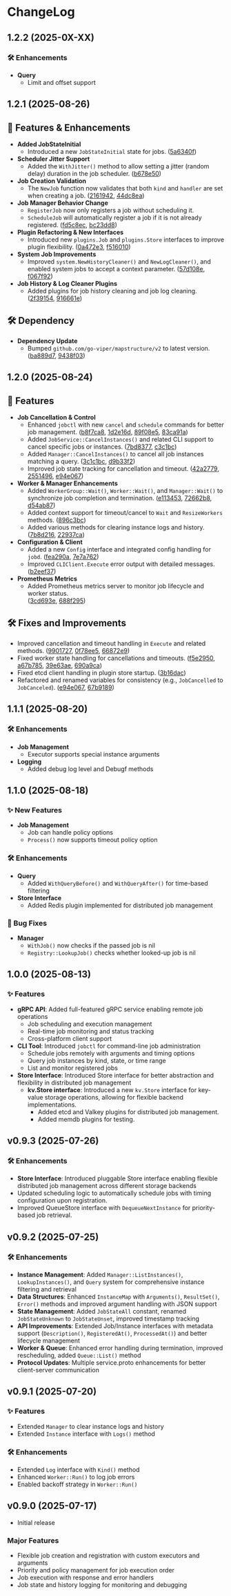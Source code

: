 # ChangeLog

## 1.2.2 (2025-0X-XX)
### 🛠 Enhancements
- **Query**
  - Limit and offset support

## 1.2.1 (2025-08-26)
## 🚀 Features & Enhancements
- **Added JobStateInitial**
  - Introduced a new `JobStateInitial` state for jobs.
    ([5a6340f](https://github.com/cybergarage/go-job/commit/5a6340f))
- **Scheduler Jitter Support**
  - Added the `WithJitter()` method to allow setting a jitter (random delay) duration in the job scheduler.
    ([b678e50](https://github.com/cybergarage/go-job/commit/b678e50))
- **Job Creation Validation**
  - The `NewJob` function now validates that both `kind` and `handler` are set when creating a job.
    ([2161942](https://github.com/cybergarage/go-job/commit/2161942), [44dc8ea](https://github.com/cybergarage/go-job/commit/44dc8ea))
- **Job Manager Behavior Change**
  - `RegisterJob` now only registers a job without scheduling it.
  - `ScheduleJob` will automatically register a job if it is not already registered.
    ([fd5c8ec](https://github.com/cybergarage/go-job/commit/fd5c8ec), [bc23dd8](https://github.com/cybergarage/go-job/commit/bc23dd8))
- **Plugin Refactoring & New Interfaces**
  - Introduced new `plugins.Job` and `plugins.Store` interfaces to improve plugin flexibility.
    ([0a472e3](https://github.com/cybergarage/go-job/commit/0a472e3), [f516010](https://github.com/cybergarage/go-job/commit/f516010))
- **System Job Improvements**
  - Improved `system.NewHistoryCleaner()` and `NewLogCleaner()`, and enabled system jobs to accept a context parameter.
    ([57d108e](https://github.com/cybergarage/go-job/commit/57d108e), [f067f92](https://github.com/cybergarage/go-job/commit/f067f92))
- **Job History & Log Cleaner Plugins**
  - Added plugins for job history cleaning and job log cleaning.
    ([2f39154](https://github.com/cybergarage/go-job/commit/2f39154), [916661e](https://github.com/cybergarage/go-job/commit/916661e))
## 🛠️ Dependency
- **Dependency Update**
  - Bumped `github.com/go-viper/mapstructure/v2` to latest version.
    ([ba889d7](https://github.com/cybergarage/go-job/commit/ba889d7), [9438f03](https://github.com/cybergarage/go-job/commit/9438f03))

## 1.2.0 (2025-08-24)
## 🚀 Features
- **Job Cancellation & Control**
  - Enhanced `jobctl` with new `cancel` and `schedule` commands for better job management.
    ([b8f7ca8](https://github.com/cybergarage/go-job/commit/b8f7ca8), [1d2e16d](https://github.com/cybergarage/go-job/commit/1d2e16d), [89f08e5](https://github.com/cybergarage/go-job/commit/89f08e5), [83ca91a](https://github.com/cybergarage/go-job/commit/83ca91a))
  - Added `JobService::CancelInstances()` and related CLI support to cancel specific jobs or instances.
    ([7bd8377](https://github.com/cybergarage/go-job/commit/7bd8377), [c3c1bc](https://github.com/cybergarage/go-job/commit/3c1c1bc))
  - Added `Manager::CancelInstances()` to cancel all job instances matching a query.
    ([3c1c1bc](https://github.com/cybergarage/go-job/commit/3c1c1bc), [d9b33f2](https://github.com/cybergarage/go-job/commit/d9b33f2))
  - Improved job state tracking for cancellation and timeout.
    ([42a2779](https://github.com/cybergarage/go-job/commit/42a2779), [2551496](https://github.com/cybergarage/go-job/commit/2551496), [e94e067](https://github.com/cybergarage/go-job/commit/e94e067))
- **Worker & Manager Enhancements**
  - Added `WorkerGroup::Wait()`, `Worker::Wait()`, and `Manager::Wait()` to synchronize job completion and termination.
    ([e113453](https://github.com/cybergarage/go-job/commit/e113453), [72662b8](https://github.com/cybergarage/go-job/commit/72662b8), [d54ab87](https://github.com/cybergarage/go-job/commit/d54ab87))
  - Added context support for timeout/cancel to `Wait` and `ResizeWorkers` methods.
    ([896c3bc](https://github.com/cybergarage/go-job/commit/896c3bc))
  - Added various methods for clearing instance logs and history.
    ([7b8d216](https://github.com/cybergarage/go-job/commit/7b8d216), [22937ca](https://github.com/cybergarage/go-job/commit/22937ca))
- **Configuration & Client**
  - Added a new `Config` interface and integrated config handling for `jobd`.
    ([fea290a](https://github.com/cybergarage/go-job/commit/fea290a), [7e7a762](https://github.com/cybergarage/go-job/commit/7e7a762))
  - Improved `CLIClient.Execute` error output with detailed messages.
    ([b2eef37](https://github.com/cybergarage/go-job/commit/b2eef37))
- **Prometheus Metrics**
  - Added Prometheus metrics server to monitor job lifecycle and worker status.  
    ([3cd693e](https://github.com/cybergarage/go-job/commit/3cd693e), [688f295](https://github.com/cybergarage/go-job/commit/688f295))
## 🛠 Fixes and Improvements
- Improved cancellation and timeout handling in `Execute` and related methods.
  ([9901727](https://github.com/cybergarage/go-job/commit/9901727), [0f78ee5](https://github.com/cybergarage/go-job/commit/0f78ee5), [66872e9](https://github.com/cybergarage/go-job/commit/66872e9))
- Fixed worker state handling for cancellations and timeouts.
  ([f5e2950](https://github.com/cybergarage/go-job/commit/f5e2950), [a67b785](https://github.com/cybergarage/go-job/commit/a67b785), [39e63ae](https://github.com/cybergarage/go-job/commit/39e63ae), [690a9ca](https://github.com/cybergarage/go-job/commit/690a9ca))
- Fixed etcd client handling in plugin store startup.
  ([3b16dac](https://github.com/cybergarage/go-job/commit/3b16dac))
- Refactored and renamed variables for consistency (e.g., `JobCancelled` to `JobCanceled`).
  ([e94e067](https://github.com/cybergarage/go-job/commit/e94e067), [67b9189](https://github.com/cybergarage/go-job/commit/67b9189))

## 1.1.1 (2025-08-20)
### 🛠 Enhancements
- **Job Management**
  - Executor supports special instance arguments
- **Logging**
  - Added debug log level and Debugf methods

## 1.1.0 (2025-08-18)
### ✨ New Features
- **Job Management**
  - Job can handle policy options
  - `Process()` now supports timeout policy option
### 🛠 Enhancements
- **Query**
  - Added `WithQueryBefore()` and `WithQueryAfter()` for time-based filtering
- **Store Interface**
  - Added Redis plugin implemented for distributed job management
### 🐛 Bug Fixes
- **Manager**
  - `WithJob()` now checks if the passed job is nil
  - `Registry::LookupJob()` checks whether looked-up job is nil

## 1.0.0 (2025-08-13)
### ✨ Features
- **gRPC API**: Added full-featured gRPC service enabling remote job operations
  - Job scheduling and execution management
  - Real-time job monitoring and status tracking
  - Cross-platform client support
- **CLI Tool**: Introduced `jobctl` for command-line job administration
  - Schedule jobs remotely with arguments and timing options
  - Query job instances by kind, state, or time range
  - List and monitor registered jobs
- **Store Interface**: Introduced Store interface for better abstraction and flexibility in distributed job management
  - **kv.Store interface**: Introduced a new `kv.Store` interface for key-value storage operations, allowing for flexible backend implementations.
    - Added etcd and Valkey plugins for distributed job management.
    - Added memdb plugins for testing.

## v0.9.3 (2025-07-26)
### 🛠 Enhancements
- **Store Interface**: Introduced pluggable Store interface enabling flexible distributed job management across different storage backends
- Updated scheduling logic to automatically schedule jobs with timing configuration upon registration.
- Improved QueueStore interface with `DequeueNextInstance` for priority-based job retrieval.

## v0.9.2 (2025-07-25)
### 🛠 Enhancements
- **Instance Management**: Added `Manager::ListInstances()`, `LookupInstances()`, and `Query` system for comprehensive instance filtering and retrieval
- **Data Structures**: Enhanced `InstanceMap` with `Arguments()`, `ResultSet()`, `Error()` methods and improved argument handling with JSON support
- **State Management**: Added `JobStateAll` constant, renamed `JobStateUnknown` to `JobStateUnset`, improved timestamp tracking
- **API Improvements**: Extended Job/Instance interfaces with metadata support (`Description()`, `RegisteredAt()`, `ProcessedAt()`) and better lifecycle management
- **Worker & Queue**: Enhanced error handling during termination, improved rescheduling, added `Queue::List()` method
- **Protocol Updates**: Multiple service.proto enhancements for better client-server communication

## v0.9.1 (2025-07-20)
### ✨ Features
- Extended `Manager` to clear instance logs and history
- Extended `Instance` interface with `Logs()` method
### 🛠 Enhancements
- Extended `Log` interface with `Kind()` method
- Enhanced `Worker::Run()` to log job errors
- Enabled backoff strategy in `Worker::Run()`

## v0.9.0 (2025-07-17)
- Initial release
### Major Features
- Flexible job creation and registration with custom executors and arguments
- Priority and policy management for job execution order
- Job execution with response and error handlers
- Job state and history logging for monitoring and debugging
